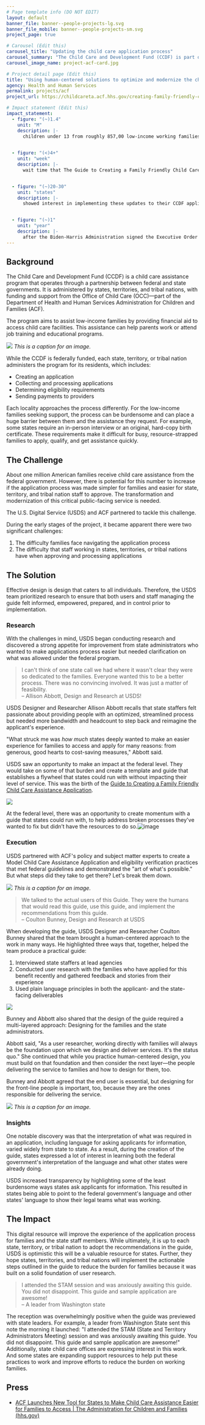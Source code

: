 ```yaml
---
# Page template info (DO NOT EDIT)
layout: default
banner_file: banner--people-projects-lg.svg
banner_file_mobile: banner--people-projects-sm.svg
project_page: true

# Carousel (Edit this)
carousel_title: "Updating the child care application process"
carousel_summary: "The Child Care and Development Fund (CCDF) is part of the Department of Health and Human Services Administration for Children and Families (ACF). The program aims to assist low-income families by providing financial aid to access child care."
carousel_image_name: project-acf-card.jpg

# Project detail page (Edit this)
title: "Using human-centered solutions to optimize and modernize the child care application process"
agency: Health and Human Services
permalink: projects/acf
project_url: https://childcareta.acf.hhs.gov/creating-family-friendly-child-care-assistance-application

# Impact statement (Edit this)
impact_statement:
  - figure: "(~)1.4"
    unit: "M"
    description: |-
      children under 13 from roughly 857,00 low-income working families are served by the Child Care and Development Fund (CCDF) [*Source*](https://www.acf.hhs.gov/occ/fact-sheet/characteristics-families-served-child-care-and-development-fund-ccdf-based)

      
  - figure: "(<)4+"
    unit: "week"
    description: |-
      wait time that The Guide to Creating a Family Friendly Child Care Assistance Application aims to significantly reduce during the application process *Source: USDS research*


  - figure: "(~)20-30"
    unit: "states"
    description: |-
      showed interest in implementing these updates to their CCDF applications after presenting the guide at State and Territory Administrators Meeting (STAM) *Source: USDS research*


  - figure: "(~)1"
    unit: "year"
    description: |-
      after the Biden-Harris Administration signed the Executive Order on Improving Customer Experience and Service Delivery for the American People, USDS and Administration for Children and Families (ACF) released the Guide to Creating a Family Friendly Child Care Assistance Application [*Source*](https://www.whitehouse.gov/briefing-room/presidential-actions/2021/12/13/executive-order-on-transforming-federal-customer-experience-and-service-delivery-to-rebuild-trust-in-government/)
---
```


## Background

The Child Care and Development Fund (CCDF) is a child care assistance program that operates through a partnership between federal and state governments. It is administered by states, territories, and tribal nations, with funding and support from the Office of Child Care (OCC)—part of the Department of Health and Human Services Administration for Children and Families (ACF).

The program aims to assist low-income families by providing financial aid to access child care facilities. This assistance can help parents work or attend job training and educational programs.

![](../images/project-acf-icons.jpg)
*This is a caption for an image.*

While the CCDF is federally funded, each state, territory, or tribal nation administers the program for its residents, which includes:
- Creating an application
- Collecting and processing applications
- Determining eligibility requirements
- Sending payments to providers

Each locality approaches the process differently. For the low-income families seeking support, the process can be burdensome and can place a huge barrier between them and the assistance they request. For example, some states require an in-person interview or an original, hard-copy birth certificate. These requirements make it difficult for busy, resource-strapped families to apply, qualify, and get assistance quickly.


## The Challenge

About one million American families receive child care assistance from the federal government. However, there is potential for this number to increase if the application process was made simpler for families and easier for state, territory, and tribal nation staff to approve. The transformation and modernization of this critical public-facing service is needed.

The U.S. Digital Service (USDS) and ACF partnered to tackle this challenge.

During the early stages of the project, it became apparent there were two significant challenges: 
1.	The difficulty families face navigating the application process
2.	The difficulty that staff working in states, territories, or tribal nations have when approving and processing applications

## The Solution

Effective design is design that caters to all individuals. Therefore, the USDS team prioritized research to ensure that both users and staff managing the guide felt informed, empowered, prepared, and in control prior to implementation.

### Research

With the challenges in mind, USDS began conducting research and discovered a strong appetite for improvement from state administrators who wanted to make applications process easier but needed clarification on what was allowed under the federal program.

<blockquote class="pullquote" markdown="1">
I can't think of one state call we had where it wasn't clear they were so dedicated to the families. Everyone wanted this to be a better process. There was no convincing involved. It was just a matter of feasibility.
 <footer>– Allison Abbott, Design and Research at USDS!</footer>
</blockquote>


USDS Designer and Researcher Allison Abbott recalls that state staffers felt passionate about providing people with an optimized, streamlined process but needed more bandwidth and headcount to step back and reimagine the applicant's experience. 

"What struck me was *how much* states deeply wanted to make an easier experience for families to access and apply for many reasons: from generous, good hearts to cost-saving measures," Abbott said.

USDS saw an opportunity to make an impact at the federal level. They would take on some of that burden and create a template and guide that establishes a flywheel that states could run with without impacting their level of service. This was the birth of the [Guide to Creating a Family Friendly Child Care Assistance Application](https://childcareta.acf.hhs.gov/creating-family-friendly-child-care-assistance-application).


![](../images/project-acf-value-momentum.jpg)


At the federal level, there was an opportunity to create momentum with a guide that states could run with, to help address broken processes they've wanted to fix but didn’t have the resources to do so.![image](https://github.com/usds/website/assets/91492387/20517ae7-9a4f-43dc-985f-38b614f8c07d)


### Execution

USDS partnered with ACF's policy and subject matter experts to create a Model Child Care Assistance Application and eligibility verification practices that met federal guidelines and demonstrated the "art of what's possible." But what steps did they take to get there? Let's break them down.

![](../images/project-acf-mockup.jpg)
*This is a caption for an image.*

<blockquote class="pullquote" markdown="1">
We talked to the actual users of this Guide. They were the humans that would read this guide, use this guide, and implement the recommendations from this guide.
 <footer>– Coulton Bunney, Design and Research at USDS</footer>
</blockquote>

When developing the guide, USDS Designer and Researcher Coulton Bunney shared that the team brought a human-centered approach to the work in many ways. He highlighted three ways that, together, helped the team produce a practical guide: 
1.	Interviewed state staffers at lead agencies  
2.	Conducted user research with the families who have applied for this benefit recently and gathered feedback and stories from their experience  
3.	Used plain language principles in both the applicant- and the state-facing deliverables


![](../images/project-acf-value-users.jpg)


Bunney and Abbott also shared that the design of the guide required a multi-layered approach: Designing for the families and the state administrators.

Abbott said, "As a user researcher, working directly with families will always be the foundation upon which we design and deliver services. It's the status quo." She continued that while you practice human-centered design, you must build on that foundation and then consider the next layer—the people delivering the service to families and how to design for them, too. 

Bunney and Abbott agreed that the end user is essential, but designing for the front-line people is important, too, because they are the ones responsible for delivering the service. 


![](../images/project-acf-mockup2.jpg)
*This is a caption for an image.*

### Insights

One notable discovery was that the interpretation of what was required in an application, including language for asking applicants for information, varied widely from state to state. As a result, during the creation of the guide, states expressed a lot of interest in learning both the federal government's interpretation of the language and what other states were already doing. 

USDS increased transparency by highlighting some of the least burdensome ways states ask applicants for information. This resulted in states being able to point to the federal government's language and other states' language to show their legal teams what was working.

## The Impact

This digital resource will improve the experience of the application process for families and the state staff members. While ultimately, it is up to each state, territory, or tribal nation to adopt the recommendations in the guide, USDS is optimistic this will be a valuable resource for states. Further, they hope states, territories, and tribal nations will implement the actionable steps outlined in the guide to reduce the burden for families because it was built on a solid foundation of user research. 


<blockquote class="pullquote" markdown="1">
I attended the STAM session and was anxiously awaiting this guide. You did not disappoint. This guide and sample application are awesome!
 <footer>– A leader from Washington state</footer>
</blockquote>

The reception was overwhelmingly positive when the guide was previewed with state leaders. For example, a leader from Washington State sent this note the morning it launched: "I attended the STAM (State and Territory Administrators Meeting) session and was anxiously awaiting this guide. You did not disappoint. This guide and sample application are awesome!" 
Additionally, state child care offices are expressing interest in this work. And some states are expanding support resources to help put these practices to work and improve efforts to reduce the burden on working families.



## Press

- [ACF Launches New Tool for States to Make Child Care Assistance Easier for Families to Access | The Administration for Children and Families (hhs.gov)](https://www.acf.hhs.gov/media/press/2022/media/acf-launches-new-tool-states-make-child-care-assistance-easier-families)

